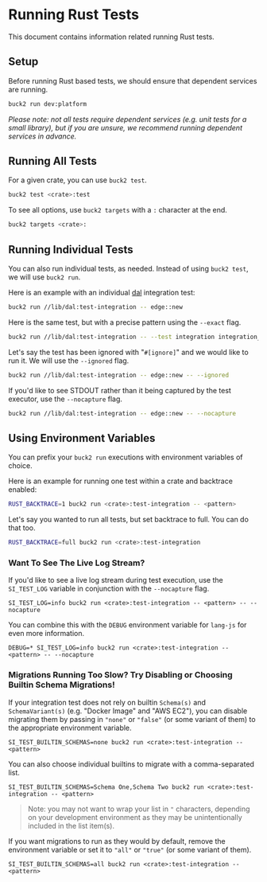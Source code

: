 # Running Rust Tests

This document contains information related running Rust tests.

## Setup

Before running Rust based tests, we should ensure that dependent services are running.

```bash
buck2 run dev:platform
```

_Please note: not all tests require dependent services (e.g. unit tests for a small library), but if you are unsure,
we recommend running dependent services in advance._

## Running All Tests

For a given crate, you can use `buck2 test`.

```bash
buck2 test <crate>:test
```

To see all options, use `buck2 targets` with a `:` character at the end.

```bash
buck2 targets <crate>:
```

## Running Individual Tests

You can also run individual tests, as needed.
Instead of using `buck2 test`, we will use `buck2 run`.

Here is an example with an individual [dal](../lib/dal) integration test:

```bash
buck2 run //lib/dal:test-integration -- edge::new
```

Here is the same test, but with a precise pattern using the `--exact` flag.

```bash
buck2 run //lib/dal:test-integration -- --test integration integration_test::internal::edge::new -- --exact
```

Let's say the test has been ignored with "`#[ignore]`" and we would like to run it.
We will use the `--ignored` flag.

```bash
buck2 run //lib/dal:test-integration -- edge::new -- --ignored
```

If you'd like to see STDOUT rather than it being captured by the test executor, use the `--nocapture` flag.

```bash
buck2 run //lib/dal:test-integration -- edge::new -- --nocapture
```

## Using Environment Variables

You can prefix your `buck2 run` executions with environment variables of choice.

Here is an example for running one test within a crate and backtrace enabled:

```bash
RUST_BACKTRACE=1 buck2 run <crate>:test-integration -- <pattern>
```

Let's say you wanted to run all tests, but set backtrace to full.
You can do that too.

```bash
RUST_BACKTRACE=full buck2 run <crate>:test-integration
```

### Want To See The Live Log Stream?

If you'd like to see a live log stream during test execution, use the `SI_TEST_LOG` variable in conjunction with
the `--nocapture` flag.

```shell
SI_TEST_LOG=info buck2 run <crate>:test-integration -- <pattern> -- --nocapture
```

You can combine this with the `DEBUG` environment variable for `lang-js` for even more information.

```shell
DEBUG=* SI_TEST_LOG=info buck2 run <crate>:test-integration -- <pattern> -- --nocapture
```

### Migrations Running Too Slow? Try Disabling or Choosing Builtin Schema Migrations!

If your integration test does not rely on builtin `Schema(s)` and `SchemaVariant(s)` (e.g. "Docker Image" and
"AWS EC2"), you can disable migrating them by passing in `"none"` or `"false"` (or some variant of them) to the
appropriate environment variable.

```shell
SI_TEST_BUILTIN_SCHEMAS=none buck2 run <crate>:test-integration -- <pattern>
```

You can also choose individual builtins to migrate with a comma-separated list.

```shell
SI_TEST_BUILTIN_SCHEMAS=Schema One,Schema Two buck2 run <crate>:test-integration -- <pattern>
```

> Note: you may not want to wrap your list in `"` characters, depending on your development environment as they may
> be unintentionally included in the list item(s).

If you want migrations to run as they would by default, remove the environment variable or set it to `"all"` or `"true"`
(or some variant of them).

```shell
SI_TEST_BUILTIN_SCHEMAS=all buck2 run <crate>:test-integration -- <pattern>
```
